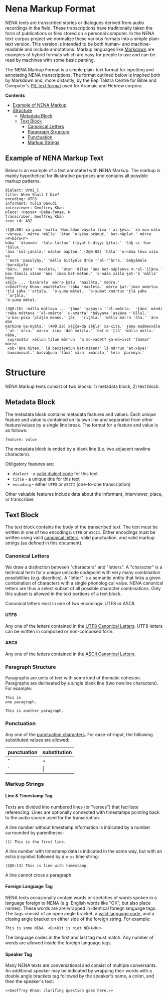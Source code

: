 # Nena Markup Format

NENA texts are transcribed stories or dialogues derived from audio recordings in 
the field. These transcriptions have traditionally taken the form of publications 
or files stored on a personal computer. In the NENA text-corpus project we normalize 
these various formats into a simple plain-text version. This version is intended 
to be both human- and machine-readable and include annotations. Markup languages 
like [Markdown](https://daringfireball.net/projects/markdown/syntax) are examples
of hybrid formats which are easy for people to use and can be read by machines 
with some basic parsing. 

The NENA Markup Format is a simple plain-text format for inputting and annotating
NENA transcriptions. The format outlined below is inspired both by Markdown and, 
more distantly, by the Eep Talstra Centre for Bible and Computer's 
[PIL text format](https://github.com/ETCBC/data_creation/blob/master/documentation/pil_format.pdf)
used for Aramaic and Hebrew corpora.

**Contents**

* [Example of NENA Markup](#Example-of-NENA-Markup-Text)
* [Structure](#Structure)
  * [Metadata Block](#Metadata-block)
  * [Text Block](#text-block)
    * [Canonical Letters](#Canonical-letters)
    * [Paragraph Structure](#Paragraph-structure)
    * [Punctuation](#Punctuation)
    * [Markup Strings](#Markup-strings)

## Example of NENA Markup Text

Below is an example of a text annotated with NENA Markup. The markup is mainly 
hypothetical for illustrative purposes and contains all possible markup patterns.

```
dialect: Urmi_C
title: When Shall I Die?
encoding: UTF8
informant: Yulia Davudi
interviewer: Geoffrey Khan
place: +Hassar +Baba-čanɟa, N
transcriber: Geoffrey Khan
text_id: A32 

(1@0:00) xá-yuma ⁺malla ⁺Nasrádən váyələ tíva ⁺ʾal-k̭èsa.ˈ xá mən-nášə 
⁺vàrəva,ˈ mə́rrə ⁺màllaˈ ʾátən ʾo-k̭ésa pràmut,ˈ bət-nàplət.ˈ mə́rrə <P>bŏ́ro<P> 
bàbaˈ ʾàtən=daˈ ⁺šúla lə̀tluxˈ tíyyət b-dìyyi k̭ítət.ˈ ⁺šúk̭ si-⁺bar-⁺šùlux.ˈ 
ʾána ⁺šūl-ɟànilə.ˈ náplən nàplən.ˈ (2@0:08) ⁺hàlaˈ ʾo-náša léva xíša xá 
⁺ʾəsrá ⁺pasulyày,ˈ ⁺málla bitáyələ drúm ⁺ʾal-⁺ʾàrra.ˈ bək̭yámələ ⁺bərxáṱələ 
⁺bàru.ˈ màraˈ ⁺maxlèta,ˈ ʾátən ⁺dílux ʾána bət-náplənva m-⁺al-ʾilàna.ˈ 
bas-tánili xázən ʾána ʾíman bət-mètən.ˈ ʾo-náša xzílə k̭at-ʾá ⁺màllaˈ hónu 
xáč̭č̭a ... ⁺basùrələˈ mə́rrə k̭àtuˈ ⁺maxlèta,ˈ mə̀drə,ˈ 
<<Geoffrey Khan: maxlèta?>> ⁺rába ⁺maxlèta.ˈ mə́rrə k̭at-ʾíman xmártux 
⁺ṱlá ɟáhə ⁺ʾarṱàla,ˈ ʾó-yuma mètət.ˈ ʾó-yumət xmártux ⁺ṱlá ɟáhə ⁺ʾarṱàla,ˈ 
ʾó-yuma mètət.ˈ 

(3@0:16) ⁺málla múttəva ... ⁺ṱànaˈ ⁺yak̭úyra ⁺ʾal-xmàrta.ˈ ⁺ṱànaˈ mə́ndi 
⁺rába múttəva ⁺ʾal-xmàrtaˈ ʾu-xmàrtaˈ ⁺báyyava ʾask̭áva ⁺ʾùllul.ˈ
ʾu-bas-pòxa ⁺plə́ṱlə mənnó.ˈ ṱə̀r,ˈ ⁺riṱàla.ˈ ⁺málla mə́rrə ʾàha,ˈ ʾána dū́n
k̭arbúnə k̭a-myàta.ˈ (4@0:20) xáč̭č̭a=da sə̀k̭laˈ xa-xìta.ˈ ɟánu mudməxxálə
⁺ʾal-⁺ʾàrra.ˈ mə̀rrəˈ xína ⁺dā́n mòtila.ˈ ʾē=t-d-⁺ṱlàˈ ⁺málla mə̀tlə.ˈ nàšə,ˈ
 xuyravàtuˈ xə́šlun tílun mə̀rrunˈ ʾa mù-vadət? k̭a-mú=ivət ⁺tàmma?ˈ mə́rrə 
 xob-ʾána mìtən.ˈ lá bəxzáyətun k̭at-mìtən!ˈ lá mə́rrun ʾat-xàya!ˈ 
 hamzùməvət.ˈ bəšvák̭una ⁺tàmaˈ màraˈ xmàrələ,ˈ lélə ⁺p̂armùyə.ˈ
```

# Structure

NENA Markup texts consist of two blocks: 1) metadata block, 2) text block.

## Metadata Block

The metadata block contains metadata features and values. Each unique feature
and value is contained on its own line and separated from other feature/values 
by a single line break. The format for a feature and value is as follows:

```
feature: value
```

The metadata block is ended by a blank line (i.e. two adjacent newline characters).

Obligatory features are: 

* `dialect` - a [valid dialect code](#Metadata-Block) for this text
* `title` - a unique title for this text
* `encoding` - either `UTF8` or `ASCII` (one-to-one transcription)

Other valuable features include data about the informant, interviewer, place, 
or transcriber. 

## Text Block

The text block contains the body of the transcribed text. The text must be 
written in one of two encodings: `UTF8` or `ASCII`. Either encodings must 
be written using valid [canonical letters](#Canonical-Letters), valid punctuation, 
and valid markup strings (as defined in this document). 

### Canonical Letters

We draw a distinction between "characters" and "letters". A "character" is a 
technical term for a unique unicode codepoint with very many combination
possibilities (e.g. diacritics). A "letter" is a semantic entity that links
a given combination of characters with a single phonological value. NENA canonical 
letters are thus a select subset of all possible character combinations. Only 
this subset is allowed in the text portions of a text block.

Canonical letters exist in one of two encodings: UTF8 or ASCII.

#### UTF8

Any one of the letters contained in the [UTF8 Canonical Letters](#UTF8). UTF8 
letters can be written in composed or non-composed form. 

#### ASCII

Any one of the letters contained in the [ASCII Canonical Letters](#ASCII). 

### Paragraph Structure

Paragraphs are units of text with some kind of thematic cohesion. Paragraphs 
are delineated by a single blank line (two newline characters). For example:

```
This is
one paragraph.

This is another paragraph.
```

### Punctuation

Any one of the [punctuation characters](#Punctuation). For ease-of-input, 
the following substituted values are allowed:

| punctuation | substitution |
| ----------- | ------------ |
| ⁺           | +            |
| ˈ           | \|           |

### Markup Strings

#### Line & Timestamp Tag

Texts are divided into numbered lines (or "verses") that facilitate referencing.
Lines are optionally connected with timestamps pointing back to the audio source 
used for the transcription.

A line number without timestamp information is indicated by a number
surrounded by parentheses:

```
(1) This is the first line.
```

A line number with timestamp data is indicated in the same way, but 
with an extra `@` symbol followed by a `m:ss` time string:

```
(2@0:13) This is line with timestamp.
```

A line cannot cross a paragraph.

#### Foreign Language Tag

NENA texts occasionally contain words or stretches of words spoken in a language
foreign to NENA (e.g. English words like "OK", but also place names). These words are 
are wrapped in identical foreign language tags. The tags consist of an open 
angle bracket, a [valid language code](#Foreign-Language-Tag), and a closing 
angle bracket on either side of the foreign string. For example:

```
This is some NENA. <Du>Dit is niet NENA<Du>
```

The language codes in the first and last tag must match. Any number of words are 
allowed inside the foreign language tags.

#### Speaker Tag

Many NENA texts are conversational and consist of multiple conversants. An additional 
speaker may be indicated by wrapping their words with a double angle brackets tag 
followed by the speaker's name, a colon, and then the speaker's text: 

```
<<Geoffrey Khan: clarifing question goes here.>>
```
